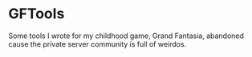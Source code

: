 # GFTools

Some tools I wrote for my childhood game, Grand Fantasia, abandoned cause the private server community is full of weirdos.

